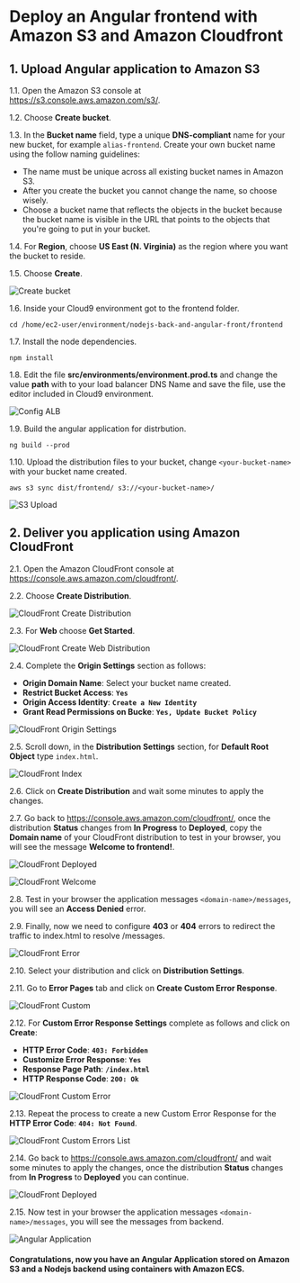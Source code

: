 # Deploy an Angular frontend with Amazon S3 and Amazon Cloudfront

## 1. Upload Angular application to Amazon S3

1.1\. Open the Amazon S3 console at https://s3.console.aws.amazon.com/s3/.

1.2\. Choose **Create bucket**.

1.3\. In the **Bucket name** field, type a unique **DNS-compliant** name for your new bucket, for example `alias-frontend`. Create your own bucket name using the follow naming guidelines:

* The name must be unique across all existing bucket names in Amazon S3.
* After you create the bucket you cannot change the name, so choose wisely.
* Choose a bucket name that reflects the objects in the bucket because the bucket name is visible in the URL that points to the objects that you're going to put in your bucket.

1.4\. For **Region**, choose **US East (N. Virginia)** as the region where you want the bucket to reside.

1.5\. Choose **Create**.

![Create bucket](../images/s3-create.png)

1.6\. Inside your Cloud9 environment got to the frontend folder.

```
cd /home/ec2-user/environment/nodejs-back-and-angular-front/frontend
```

1.7\. Install the node dependencies.

```
npm install
```

1.8\. Edit the file **src/environments/environment.prod.ts** and change the value **path** with to your load balancer DNS Name and save the file, use the editor included in Cloud9 environment.

![Config ALB](../images/s3-config-alb.png)

1.9\. Build the angular application for distrbution.

```
ng build --prod
```

1.10\. Upload the distribution files to your bucket, change `<your-bucket-name>` with your bucket name created.

```
aws s3 sync dist/frontend/ s3://<your-bucket-name>/
```

![S3 Upload](../images/s3-upload.png)

## 2. Deliver you application using Amazon CloudFront

2.1\. Open the Amazon CloudFront console at https://console.aws.amazon.com/cloudfront/.

2.2\. Choose **Create Distribution**.

![CloudFront Create Distribution](../images/cf-create-button.png)

2.3\. For **Web** choose **Get Started**.

![CloudFront Create Web Distribution](../images/cf-web-distribution.png)

2.4\. Complete the **Origin Settings** section as follows:

* **Origin Domain Name**: Select your bucket name created.
* **Restrict Bucket Access**: **``Yes``**
* **Origin Access Identity**: **``Create a New Identity``**
* **Grant Read Permissions on Bucke**: **``Yes, Update Bucket Policy``**

![CloudFront Origin Settings](../images/cf-origin-settings.png)

2.5\. Scroll down, in the **Distribution Settings** section, for **Default Root Object** type `index.html`.

![CloudFront Index](../images/cf-index.png)

2.6\. Click on **Create Distribution** and wait some minutes to apply the changes.

2.7\. Go back to https://console.aws.amazon.com/cloudfront/, once the distribution **Status** changes from **In Progress** to **Deployed**, copy the **Domain name** of your CloudFront distribution to test in your browser, you will see the message **Welcome to frontend!**.

![CloudFront Deployed](../images/cf-deployed.png)

![CloudFront Welcome](../images/cf-welcome.png)

2.8\. Test in your browser the application messages `<domain-name>/messages`, you will see an **Access Denied** error.

2.9\. Finally, now we need to configure **403** or **404** errors to redirect the traffic to index.html to resolve /messages.

![CloudFront Error](../images/cf-errror.png)

2.10\. Select your distribution and click on **Distribution Settings**.

2.11\. Go to **Error Pages** tab and click on **Create Custom Error Response**.

![CloudFront Custom](../images/cf-custom.png)

2.12\. For **Custom Error Response Settings** complete as follows and click on **Create**:

* **HTTP Error Code**: **``403: Forbidden``**
* **Customize Error Response**: **``Yes``**
* **Response Page Path**: **``/index.html``**
* **HTTP Response Code**: **``200: Ok``**

![CloudFront Custom Error](../images/cf-custom-403.png)

2.13\. Repeat the process to create a new Custom Error Response for the **HTTP Error Code**: **``404: Not Found``**. 

![CloudFront Custom Errors List](../images/cf-customs.png)

2.14\. Go back to https://console.aws.amazon.com/cloudfront/ and wait some minutes to apply the changes, once the distribution **Status** changes from **In Progress** to **Deployed** you can continue.

![CloudFront Deployed](../images/cf-deployed.png)

2.15\. Now test in your browser the application messages `<domain-name>/messages`, you will see the messages from backend.

![Angular Application](../images/angular.png)

#### Congratulations, now you have an Angular Application stored on Amazon S3 and a Nodejs backend using containers with Amazon ECS.